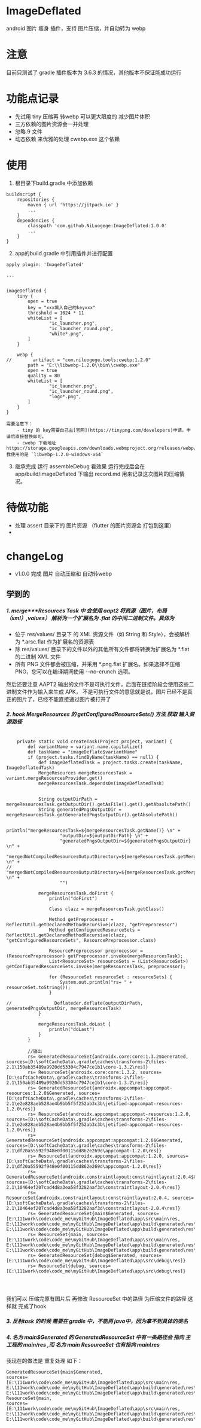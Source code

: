 # ImageDeflated
android 图片 瘦身 插件，支持 图片压缩，并自动转为 webp

# 注意
目前只测试了 gradle 插件版本为 3.6.3 的情况，其他版本不保证能成功运行

# 功能点记录
- 先试用 tiny 压缩再 转webp 可以更大限度的 减少图片体积
- 三方依赖的图片资源会一并处理
- 忽略.9 文件
- 动态依赖 来优雅的处理 cwebp.exe 这个依赖

# 使用
1. 根目录下build.gradle 中添加依赖
```
buildscript {
    repositories {
        maven { url 'https://jitpack.io' }
        ...
    }
    dependencies {
        classpath 'com.github.NiLuogege:ImageDeflated:1.0.0'
        ...
    }
}
```
2. app的build.gradle 中引用插件并进行配置
```
apply plugin: 'ImageDeflated'

...


imageDeflated {
    tiny {
        open = true
        key = "xxx填入自己的keyxxx"
        threshold = 1024 * 11
        whiteList = [
                "ic_launcher.png",
                "ic_launcher_round.png",
                "white*.png",
        ]
    }

    webp {
//        artifact = "com.niluogege.tools:cwebp:1.2.0" 
        path = "E:\\libwebp-1.2.0\\bin\\cwebp.exe" 
        open = true
        quality = 80
        whiteList = [
                "ic_launcher.png",
                "ic_launcher_round.png",
                "logo*.png",
        ]
    }
}

需要注意下：
    - tiny 的 key需要自己去[官网](https://tinypng.com/developers)申请。申请后直接替换即可。
    - cwebp 下载地址 https://storage.googleapis.com/downloads.webmproject.org/releases/webp/index.html 我使用的是 `libwebp-1.2.0-windows-x64`
```

3. 继承完成 运行 assembleDebug 看效果
运行完成后会在 app/build/imageDeflated 下输出 record.md 用来记录这次图片的压缩情况。



# 待做功能
- 处理 assert 目录下的 图片资源 （flutter 的图片资源会 打包到这里）
- 



# changeLog
- v1.0.0 完成 图片 自动压缩和 自动转webp



## 学到的
##### 1. merge***Resources Task 中 会使用 aapt2 将资源（图片，布局（xml）,values） 解析为一个扩展名为 .flat 的中间二进制文件。具体为
  - 位于 res/values/ 目录下 的 XML 资源文件（如 String 和 Style），会被解析为  *.arsc.flat 作为扩展名的资源表
  - 除 res/values/ 目录下的文件以外的其他所有文件都将转换为扩展名为 *.flat 的二进制 XML 文件
  - 所有 PNG 文件都会被压缩，并采用 *.png.flat 扩展名。如果选择不压缩 PNG，您可以在编译期间使用 --no-crunch 选项。

然后还要注意 AAPT2 输出的文件不是可执行文件，后面在链接阶段会使用这些二进制文件作为输入来生成 APK，
不是可执行文件的意思就是说，图片已经不是真正的图片了，已经不能直接通过图片被打开了


##### 2. hook  MergeResources 的  getConfiguredResourceSets() 方法 获取 输入资源路径
```

    private static void createTask(Project project, variant) {
        def variantName = variant.name.capitalize()
        def taskName = "imageDeflate$variantName"
        if (project.tasks.findByName(taskName) == null) {
            def imageDeflatedTask = project.tasks.create(taskName, ImageDeflatedTask)
            MergeResources mergeResourcesTask = variant.mergeResourcesProvider.get()
            mergeResourcesTask.dependsOn(imageDeflatedTask)


            String outputDirPath = mergeResourcesTask.getOutputDir().getAsFile().get().getAbsolutePath()
            String generatedPngsOutputDir = mergeResourcesTask.getGeneratedPngsOutputDir().getAbsolutePath()

            println("mergeResourcesTask=${mergeResourcesTask.getName()} \n" +
                    "outputDir=${outputDirPath} \n" +
                    "generatedPngsOutputDir=${generatedPngsOutputDir} \n" +
                    "mergedNotCompiledResourcesOutputDirectory=${mergeResourcesTask.getMergedNotCompiledResourcesOutputDirectory().toString()} \n" +
//                    "mergedNotCompiledResourcesOutputDirectory=${mergeResourcesTask.getMergedNotCompiledResourcesOutputDirectory().getAsFile().get().getAbsolutePath()} \n" +
                    "")

            mergeResourcesTask.doFirst {
                println("doFirst")

                Class clazz = mergeResourcesTask.getClass()

                Method getPreprocessor = ReflectUtil.getDeclaredMethodRecursive(clazz, "getPreprocessor")
                Method getConfiguredResourceSets = ReflectUtil.getDeclaredMethodRecursive(clazz, "getConfiguredResourceSets", ResourcePreprocessor.class)

                ResourcePreprocessor preprocessor = (ResourcePreprocessor) getPreprocessor.invoke(mergeResourcesTask);
                List<ResourceSet> resourceSets = (List<ResourceSet>) getConfiguredResourceSets.invoke(mergeResourcesTask, preprocessor);

                for (ResourceSet resourceSet : resourceSets) {
                    System.out.println("rs= " + resourceSet.toString());
                }

//                Deflateder.deflate(outputDirPath, generatedPngsOutputDir, mergeResourcesTask)
            }

            mergeResourcesTask.doLast {
                println("doLast")
            }
        }
        
        //输出
        rs= GeneratedResourceSet{androidx.core:core:1.3.2$Generated, sources=[D:\softCacheData\.gradle\caches\transforms-2\files-2.1\150ab35489a9920dd53304c7947ce1b1\core-1.3.2\res]}
        rs= ResourceSet{androidx.core:core:1.3.2, sources=[D:\softCacheData\.gradle\caches\transforms-2\files-2.1\150ab35489a9920dd53304c7947ce1b1\core-1.3.2\res]}
        rs= GeneratedResourceSet{androidx.appcompat:appcompat-resources:1.2.0$Generated, sources=[D:\softCacheData\.gradle\caches\transforms-2\files-2.1\e2e828aeb528ae4b9bb5f5f252ab3c3b\jetified-appcompat-resources-1.2.0\res]}
        rs= ResourceSet{androidx.appcompat:appcompat-resources:1.2.0, sources=[D:\softCacheData\.gradle\caches\transforms-2\files-2.1\e2e828aeb528ae4b9bb5f5f252ab3c3b\jetified-appcompat-resources-1.2.0\res]}
        rs= GeneratedResourceSet{androidx.appcompat:appcompat:1.2.0$Generated, sources=[D:\softCacheData\.gradle\caches\transforms-2\files-2.1\df20a55592f948e0f00115dd862e269d\appcompat-1.2.0\res]}
        rs= ResourceSet{androidx.appcompat:appcompat:1.2.0, sources=[D:\softCacheData\.gradle\caches\transforms-2\files-2.1\df20a55592f948e0f00115dd862e269d\appcompat-1.2.0\res]}
        rs= GeneratedResourceSet{androidx.constraintlayout:constraintlayout:2.0.4$Generated, sources=[D:\softCacheData\.gradle\caches\transforms-2\files-2.1\10464ef207cad4d8a3ea58f3282aaf3d\constraintlayout-2.0.4\res]}
        rs= ResourceSet{androidx.constraintlayout:constraintlayout:2.0.4, sources=[D:\softCacheData\.gradle\caches\transforms-2\files-2.1\10464ef207cad4d8a3ea58f3282aaf3d\constraintlayout-2.0.4\res]}
        rs= GeneratedResourceSet{main$Generated, sources=[E:\111work\code\code_me\myGitHub\ImageDeflated\app\src\main\res, E:\111work\code\code_me\myGitHub\ImageDeflated\app\build\generated\res\rs\debug, E:\111work\code\code_me\myGitHub\ImageDeflated\app\build\generated\res\resValues\debug]}
        rs= ResourceSet{main, sources=[E:\111work\code\code_me\myGitHub\ImageDeflated\app\src\main\res, E:\111work\code\code_me\myGitHub\ImageDeflated\app\build\generated\res\rs\debug, E:\111work\code\code_me\myGitHub\ImageDeflated\app\build\generated\res\resValues\debug]}
        rs= GeneratedResourceSet{debug$Generated, sources=[E:\111work\code\code_me\myGitHub\ImageDeflated\app\src\debug\res]}
        rs= ResourceSet{debug, sources=[E:\111work\code\code_me\myGitHub\ImageDeflated\app\src\debug\res]}




```
我们可以 压缩完原有图片后 再修改  ResourceSet 中的路径 为压缩文件的路径 这样就 完成了hook


##### 3. 反射task 的时候 需要在 gradle 中，不能再 java中，因为拿不到具体的类名

##### 4. 名为 main$Generated 的 GeneratedResourceSet 中有一条路径会 指向 主工程的 main/res ,而 名为 main ResourceSet 也有指向 main\res
我现在的做法是 重复处理 如下：
```
GeneratedResourceSet{main$Generated, 
sources=[E:\111work\code\code_me\myGitHub\ImageDeflated\app\src\main\res, 
E:\111work\code\code_me\myGitHub\ImageDeflated\app\build\generated\res\rs\debug, 
E:\111work\code\code_me\myGitHub\ImageDeflated\app\build\generated\res\resValues\debug]}, 
ResourceSet{main, 
sources=[E:\111work\code\code_me\myGitHub\ImageDeflated\app\src\main\res, 
E:\111work\code\code_me\myGitHub\ImageDeflated\app\build\generated\res\rs\debug, 
E:\111work\code\code_me\myGitHub\ImageDeflated\app\build\generated\res\resValues\debug]}
```